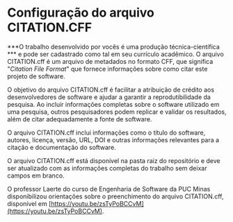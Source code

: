 # Configuração do arquivo CITATION.CFF

***O trabalho desenvolvido por vocês é uma produção técnica-científica *** e pode ser cadastrado como tal em seu currículo acadêmico. O arquivo CITATION.cff é um arquivo de metadados no formato CFF, que significa "*Citation File Format*" que fornece informações sobre como citar este projeto de software.

 
O objetivo do arquivo CITATION.cff é facilitar a atribuição de crédito aos desenvolvedores de software e ajudar a garantir a reprodutibilidade da pesquisa. Ao incluir informações completas sobre o software utilizado em uma pesquisa, outros pesquisadores podem replicar e validar os resultados, além de citar adequadamente a fonte de software.

O arquivo CITATION.cff inclui informações como o título do software, autores, licença, versão, URL, DOI e outras informações relevantes para a citação e documentação do software.

O arquivo CITATION.cff está disponível na pasta raiz do repositório e deve ser atualizado com as informações completas do trabalho sem deixar campos em branco. 

O professor Laerte do curso de Engenharia de Software da PUC Minas disponibilizou orientações sobre o preenchimento do arquivo CITATION.cff, disponível em [https://youtu.be/zsTyPoBCCvM](https://youtu.be/zsTyPoBCCvM).

